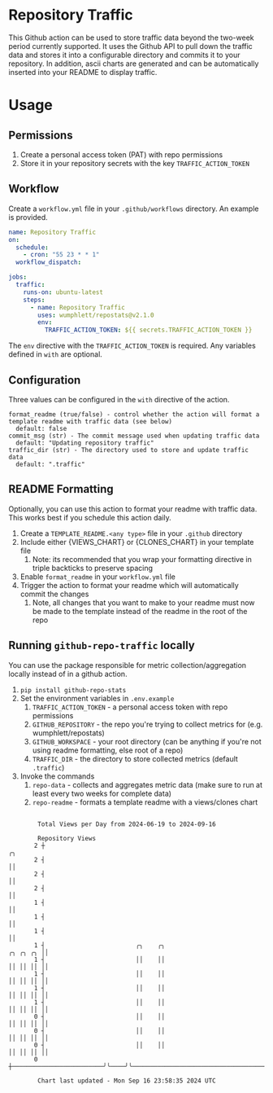 # Repository Traffic

This Github action can be used to store traffic data beyond the two-week period currently supported.
It uses the Github API to pull down the traffic data and stores it into a configurable directory and commits it to your 
repository. In addition, ascii charts are generated and can be automatically inserted into your README to display traffic.

# Usage
## Permissions
1. Create a personal access token (PAT) with repo permissions
2. Store it in your repository secrets with the key `TRAFFIC_ACTION_TOKEN`

## Workflow
Create a `workflow.yml` file in your `.github/workflows` directory. An example is provided.

```yaml
name: Repository Traffic
on:
  schedule:
    - cron: "55 23 * * 1"
  workflow_dispatch:

jobs:
  traffic:
    runs-on: ubuntu-latest
    steps:
      - name: Repository Traffic
        uses: wumphlett/repostats@v2.1.0
        env:
          TRAFFIC_ACTION_TOKEN: ${{ secrets.TRAFFIC_ACTION_TOKEN }}
```
The `env` directive with the `TRAFFIC_ACTION_TOKEN` is required. Any variables defined in `with` are optional.

## Configuration
Three values can be configured in the `with` directive of the action.
```
format_readme (true/false) - control whether the action will format a template readme with traffic data (see below)
  default: false
commit_msg (str) - The commit message used when updating traffic data
  default: "Updating repository traffic"
traffic_dir (str) - The directory used to store and update traffic data
  default: ".traffic"
```

## README Formatting
Optionally, you can use this action to format your readme with traffic data. This works best if you schedule this action
daily.

1. Create a `TEMPLATE_README.<any type>` file in your `.github` directory
2. Include either {VIEWS_CHART} or {CLONES_CHART} in your template file
   1. Note: its recommended that you wrap your formatting directive in triple backticks to preserve spacing
3. Enable `format_readme` in your `workflow.yml` file
4. Trigger the action to format your readme which will automatically commit the changes
   1. Note, all changes that you want to make to your readme must now be made to the template instead of the readme in the root of the repo

## Running `github-repo-traffic` locally
You can use the package responsible for metric collection/aggregation locally instead of in a github action.

1. `pip install github-repo-stats`
2. Set the environment variables in `.env.example`
   1. `TRAFFIC_ACTION_TOKEN` - a personal access token with repo permissions
   2. `GITHUB_REPOSITORY` - the repo you're trying to collect metrics for (e.g. wumphlett/repostats)
   3. `GITHUB_WORKSPACE` - your root directory (can be anything if you're not using readme formatting, else root of a repo)
   4. `TRAFFIC_DIR` - the directory to store collected metrics (default `.traffic`)
3. Invoke the commands
   1. `repo-data` - collects and aggregates metric data (make sure to run at least every two weeks for complete data)
   2. `repo-readme` - formats a template readme with a views/clones chart

```

        Total Views per Day from 2024-06-19 to 2024-09-16

        Repository Views
       2 ┼                                                                                  ╭╮
       2 ┤                                                                                  ││
       2 ┤                                                                                  ││
       2 ┤                                                                                  ││
       1 ┤                                                                                  ││
       1 ┤                                                                                  ││
       1 ┤                                                                                  ││
       1 ┤                         ╭╮    ╭╮                                        ╭╮ ╭╮ ╭╮ ││
       1 ┤                         ││    ││                                        ││ ││ ││ ││
       1 ┤                         ││    ││                                        ││ ││ ││ ││
       1 ┤                         ││    ││                                        ││ ││ ││ ││
       1 ┤                         ││    ││                                        ││ ││ ││ ││
       0 ┤                         ││    ││                                        ││ ││ ││ ││
       0 ┤                         ││    ││                                        ││ ││ ││ ││
       0 ┤                         ││    ││                                        ││ ││ ││ ││
       0 ┼─────────────────────────╯╰────╯╰────────────────────────────────────────╯╰─╯╰─╯╰─╯╰─────

        Chart last updated - Mon Sep 16 23:58:35 2024 UTC
        
```
